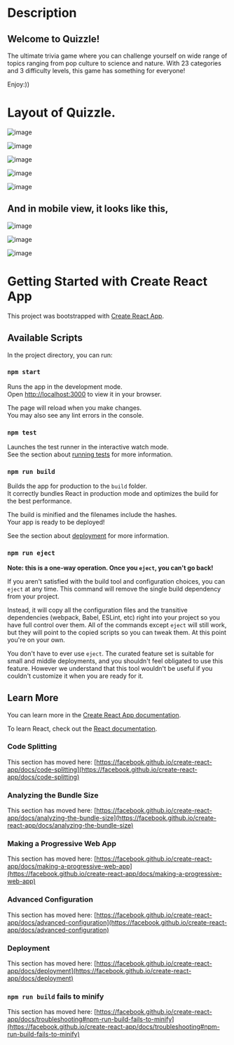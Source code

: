 # Description

## Welcome to Quizzle!

The ultimate trivia game where you can challenge yourself on wide range of topics ranging from pop culture to science and nature.
With 23 categories and 3 difficulty levels, this game has something for everyone!

Enjoy:))



# Layout of Quizzle.

![image](https://user-images.githubusercontent.com/113087236/226824317-e13c951c-c31d-42eb-a470-7eee3613ada5.png)

![image](https://user-images.githubusercontent.com/113087236/226824489-cb6a3992-eae4-45a6-bd4a-52b471835277.png)

![image](https://user-images.githubusercontent.com/113087236/226824548-71dedbb5-ff25-4996-9eb1-073a7bc7ec3d.png)

![image](https://user-images.githubusercontent.com/113087236/226824633-bdfda02f-1d59-43f0-a1be-1c150b35879a.png)

![image](https://user-images.githubusercontent.com/113087236/226824894-604f5c62-8b25-4a2b-bf3e-52b4e3406534.png)

## And in mobile view, it looks like this,

![image](https://user-images.githubusercontent.com/113087236/226825139-88c37dab-f5d3-4c50-8a2f-0701cb8e9b27.png)

![image](https://user-images.githubusercontent.com/113087236/226825271-732831ca-f3fc-4483-b4c3-7afcbb413772.png)


![image](https://user-images.githubusercontent.com/113087236/226825075-20b11734-1acc-4855-bd24-43e66d291cfe.png)



# Getting Started with Create React App

This project was bootstrapped with [Create React App](https://github.com/facebook/create-react-app).

## Available Scripts

In the project directory, you can run:

### `npm start`

Runs the app in the development mode.\
Open [http://localhost:3000](http://localhost:3000) to view it in your browser.

The page will reload when you make changes.\
You may also see any lint errors in the console.

### `npm test`

Launches the test runner in the interactive watch mode.\
See the section about [running tests](https://facebook.github.io/create-react-app/docs/running-tests) for more information.

### `npm run build`

Builds the app for production to the `build` folder.\
It correctly bundles React in production mode and optimizes the build for the best performance.

The build is minified and the filenames include the hashes.\
Your app is ready to be deployed!

See the section about [deployment](https://facebook.github.io/create-react-app/docs/deployment) for more information.

### `npm run eject`

**Note: this is a one-way operation. Once you `eject`, you can't go back!**

If you aren't satisfied with the build tool and configuration choices, you can `eject` at any time. This command will remove the single build dependency from your project.

Instead, it will copy all the configuration files and the transitive dependencies (webpack, Babel, ESLint, etc) right into your project so you have full control over them. All of the commands except `eject` will still work, but they will point to the copied scripts so you can tweak them. At this point you're on your own.

You don't have to ever use `eject`. The curated feature set is suitable for small and middle deployments, and you shouldn't feel obligated to use this feature. However we understand that this tool wouldn't be useful if you couldn't customize it when you are ready for it.

## Learn More

You can learn more in the [Create React App documentation](https://facebook.github.io/create-react-app/docs/getting-started).

To learn React, check out the [React documentation](https://reactjs.org/).

### Code Splitting

This section has moved here: [https://facebook.github.io/create-react-app/docs/code-splitting](https://facebook.github.io/create-react-app/docs/code-splitting)

### Analyzing the Bundle Size

This section has moved here: [https://facebook.github.io/create-react-app/docs/analyzing-the-bundle-size](https://facebook.github.io/create-react-app/docs/analyzing-the-bundle-size)

### Making a Progressive Web App

This section has moved here: [https://facebook.github.io/create-react-app/docs/making-a-progressive-web-app](https://facebook.github.io/create-react-app/docs/making-a-progressive-web-app)

### Advanced Configuration

This section has moved here: [https://facebook.github.io/create-react-app/docs/advanced-configuration](https://facebook.github.io/create-react-app/docs/advanced-configuration)

### Deployment

This section has moved here: [https://facebook.github.io/create-react-app/docs/deployment](https://facebook.github.io/create-react-app/docs/deployment)

### `npm run build` fails to minify

This section has moved here: [https://facebook.github.io/create-react-app/docs/troubleshooting#npm-run-build-fails-to-minify](https://facebook.github.io/create-react-app/docs/troubleshooting#npm-run-build-fails-to-minify)
